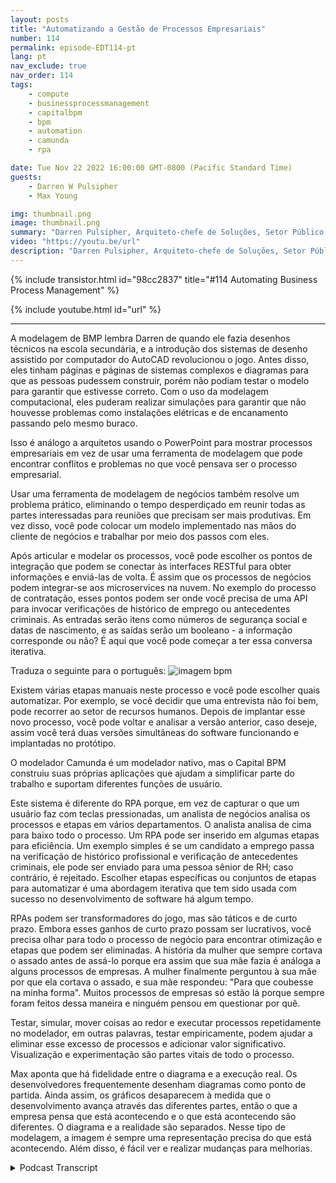 ```yaml
---
layout: posts
title: "Automatizando a Gestão de Processos Empresariais"
number: 114
permalink: episode-EDT114-pt
lang: pt
nav_exclude: true
nav_order: 114
tags:
    - compute
    - businessprocessmanagement
    - capitalbpm
    - bpm
    - automation
    - camunda
    - rpa

date: Tue Nov 22 2022 16:00:00 GMT-0800 (Pacific Standard Time)
guests:
    - Darren W Pulsipher
    - Max Young

img: thumbnail.png
image: thumbnail.png
summary: "Darren Pulsipher, Arquiteto-chefe de Soluções, Setor Público, Intel, e Max Young, CEO da Capital BPM, discutem a operacionalização da gestão de processos de negócio com programas de modelagem."
video: "https://youtu.be/url"
description: "Darren Pulsipher, Arquiteto-chefe de Soluções, Setor Público, Intel, e Max Young, CEO da Capital BPM, discutem a operacionalização da gestão de processos de negócio com programas de modelagem."
---
```


<div>
{% include transistor.html id="98cc2837" title="#114 Automating Business Process Management" %}

{% include youtube.html id="url" %}
</div>

---

A modelagem de BMP lembra Darren de quando ele fazia desenhos técnicos na escola secundária, e a introdução dos sistemas de desenho assistido por computador do AutoCAD revolucionou o jogo. Antes disso, eles tinham páginas e páginas de sistemas complexos e diagramas para que as pessoas pudessem construir, porém não podiam testar o modelo para garantir que estivesse correto. Com o uso da modelagem computacional, eles puderam realizar simulações para garantir que não houvesse problemas como instalações elétricas e de encanamento passando pelo mesmo buraco.

Isso é análogo a arquitetos usando o PowerPoint para mostrar processos empresariais em vez de usar uma ferramenta de modelagem que pode encontrar conflitos e problemas no que você pensava ser o processo empresarial.

Usar uma ferramenta de modelagem de negócios também resolve um problema prático, eliminando o tempo desperdiçado em reunir todas as partes interessadas para reuniões que precisam ser mais produtivas. Em vez disso, você pode colocar um modelo implementado nas mãos do cliente de negócios e trabalhar por meio dos passos com eles.

Após articular e modelar os processos, você pode escolher os pontos de integração que podem se conectar às interfaces RESTful para obter informações e enviá-las de volta. É assim que os processos de negócios podem integrar-se aos microservices na nuvem. No exemplo do processo de contratação, esses pontos podem ser onde você precisa de uma API para invocar verificações de histórico de emprego ou antecedentes criminais. As entradas serão itens como números de segurança social e datas de nascimento, e as saídas serão um booleano - a informação corresponde ou não? É aqui que você pode começar a ter essa conversa iterativa.

Traduza o seguinte para o português: ![imagem bpm](./bpm.png)

Existem várias etapas manuais neste processo e você pode escolher quais automatizar. Por exemplo, se você decidir que uma entrevista não foi bem, pode recorrer ao setor de recursos humanos. Depois de implantar esse novo processo, você pode voltar e analisar a versão anterior, caso deseje, assim você terá duas versões simultâneas do software funcionando e implantadas no protótipo.

O modelador Camunda é um modelador nativo, mas o Capital BPM construiu suas próprias aplicações que ajudam a simplificar parte do trabalho e suportam diferentes funções de usuário.

Este sistema é diferente do RPA porque, em vez de capturar o que um usuário faz com teclas pressionadas, um analista de negócios analisa os processos e etapas em vários departamentos. O analista analisa de cima para baixo todo o processo. Um RPA pode ser inserido em algumas etapas para eficiência. Um exemplo simples é se um candidato a emprego passa na verificação de histórico profissional e verificação de antecedentes criminais, ele pode ser enviado para uma pessoa sênior de RH; caso contrário, é rejeitado. Escolher etapas específicas ou conjuntos de etapas para automatizar é uma abordagem iterativa que tem sido usada com sucesso no desenvolvimento de software há algum tempo.

RPAs podem ser transformadores do jogo, mas são táticos e de curto prazo. Embora esses ganhos de curto prazo possam ser lucrativos, você precisa olhar para todo o processo de negócio para encontrar otimização e etapas que podem ser eliminadas. A história da mulher que sempre cortava o assado antes de assá-lo porque era assim que sua mãe fazia é análoga a alguns processos de empresas. A mulher finalmente perguntou à sua mãe por que ela cortava o assado, e sua mãe respondeu: "Para que coubesse na minha forma". Muitos processos de empresas só estão lá porque sempre foram feitos dessa maneira e ninguém pensou em questionar por quê.

Testar, simular, mover coisas ao redor e executar processos repetidamente no modelador, em outras palavras, testar empiricamente, podem ajudar a eliminar esse excesso de processos e adicionar valor significativo. Visualização e experimentação são partes vitais de todo o processo.

Max aponta que há fidelidade entre o diagrama e a execução real. Os desenvolvedores frequentemente desenham diagramas como ponto de partida. Ainda assim, os gráficos desaparecem à medida que o desenvolvimento avança através das diferentes partes, então o que a empresa pensa que está acontecendo e o que está acontecendo são diferentes. O diagrama e a realidade são separados. Nesse tipo de modelagem, a imagem é sempre uma representação precisa do que está acontecendo. Além disso, é fácil ver e realizar mudanças para melhorias.



<details>
<summary> Podcast Transcript </summary>

<p></p>

</details>
